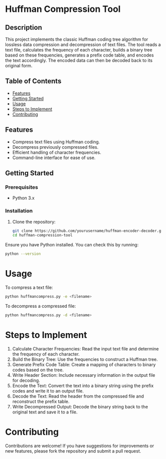 # Huffman Compression Tool

## Description

This project implements the classic Huffman coding tree algorithm for lossless data compression and decompression of text files. The tool reads a text file, calculates the frequency of each character, builds a binary tree based on these frequencies, generates a prefix code table, and encodes the text accordingly. The encoded data can then be decoded back to its original form.

## Table of Contents

- [Features](#features)
- [Getting Started](#getting-started)
- [Usage](#usage)
- [Steps to Implement](#steps-to-implement)
- [Contributing](#contributing)

## Features

- Compress text files using Huffman coding.
- Decompress previously compressed files.
- Efficient handling of character frequencies.
- Command-line interface for ease of use.

## Getting Started

### Prerequisites

- Python 3.x

### Installation

1. Clone the repository:
   ```bash
   git clone https://github.com/yourusername/huffman-encoder-decoder.git
   cd huffman-compression-tool

Ensure you have Python installed. You can check this by running:

```bash
python --version
```

# Usage
To compress a text file:
```bash
python huffmancompress.py -e <filename>
```

To decompress a compressed file:
```bash
python huffmancompress.py -d <filename>
```

# Steps to Implement
1. Calculate Character Frequencies: Read the input text file and determine the frequency of each character.
2. Build the Binary Tree: Use the frequencies to construct a Huffman tree.
3. Generate Prefix Code Table: Create a mapping of characters to binary codes based on the tree.
4. Write Header Section: Include necessary information in the output file for decoding.
5. Encode the Text: Convert the text into a binary string using the prefix codes and write it to an output file.
6. Decode the Text: Read the header from the compressed file and reconstruct the prefix table.
7. Write Decompressed Output: Decode the binary string back to the original text and save it to a file.


# Contributing
Contributions are welcome! If you have suggestions for improvements or new features, please fork the repository and submit a pull request.
